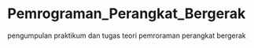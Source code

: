 # Pemrograman_Perangkat_Bergerak
  pengumpulan praktikum dan tugas teori pemroraman perangkat bergerak 
